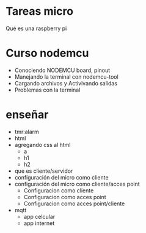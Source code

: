  # Tareas micro

Qué es una raspberry pi


# Curso nodemcu

- Conociendo NODEMCU board, pinout
- Manejando la terminal con nodemcu-tool
- Cargando archivos y Activivando salidas
- Problemas con la terminal

# enseñar 

-  tmr:alarm
-  html
-  agregando css al html
   -  a
   -  h1
   -  h2
- que es cliente/servidor
- configuración del micro como cliente
- configuración del micro como cliente/acces point
  - Configuracion como cliente
  - Configuracion como acces point
  - Configuracion como acces point/cliente
- mqtt
  - app celcular
  - app internet